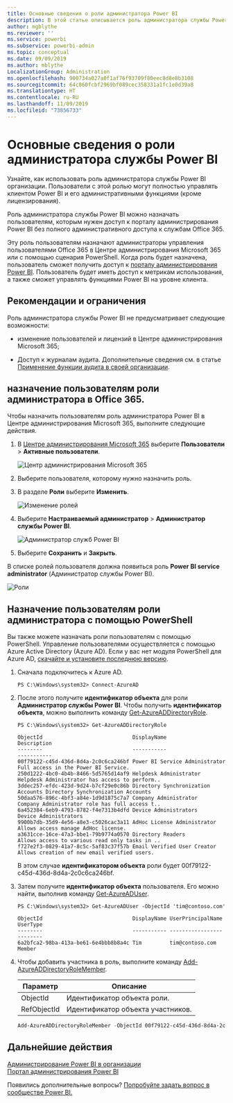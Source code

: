 ```yaml
---
title: Основные сведения о роли администратора Power BI
description: В этой статье описывается роль администратора службы Power BI и ее использование в организации.
author: mgblythe
ms.reviewer: ''
ms.service: powerbi
ms.subservice: powerbi-admin
ms.topic: conceptual
ms.date: 09/09/2019
ms.author: mblythe
LocalizationGroup: Administration
ms.openlocfilehash: 900734a027a0f1af76f93709f80eec8d8e8b3108
ms.sourcegitcommit: 64c860fcbf2969bf089cec358331a1fc1e0d39a8
ms.translationtype: HT
ms.contentlocale: ru-RU
ms.lasthandoff: 11/09/2019
ms.locfileid: "73856733"
---
```

# <a name="understanding-the-power-bi-service-administrator-role"></a>Основные сведения о роли администратора службы Power BI

Узнайте, как использовать роль администратора службы Power BI организации. Пользователи с этой ролью могут полностью управлять клиентом Power BI и его административными функциями (кроме лицензирования).

Роль администратора службы Power BI можно назначать пользователям, которым нужен доступ к порталу администрирования Power BI без полного административного доступа к службам Office 365.

Эту роль пользователям назначают администраторы управления пользователями Office 365 в Центре администрирования Microsoft 365 или с помощью сценария PowerShell. Когда роль будет назначена, пользователь сможет получить доступ к [порталу администрирования Power BI](service-admin-portal.md). Пользователь будет иметь доступ к метрикам использования, а также сможет управлять функциями Power BI на уровне клиента.

## <a name="limitations-and-considerations"></a>Рекомендации и ограничения

Роль администратора службы Power BI не предусматривает следующие возможности:

* изменение пользователей и лицензий в Центре администрирования Microsoft 365;

* Доступ к журналам аудита. Дополнительные сведения см. в статье [Применение функции аудита в своей организации](service-admin-auditing.md).

## <a name="assign-users-to-the-admin-role-in-office-365"></a>назначение пользователям роли администратора в Office 365.

Чтобы назначить пользователям роль администратора Power BI в Центре администрирования Microsoft 365, выполните следующие действия.

1. В [Центре администрирования Microsoft 365](https://portal.office.com/adminportal/home#/homepage) выберите **Пользователи** > **Активные пользователи**.

    ![Центр администрирования Microsoft 365](media/service-admin-role/powerbi-admin-users.png)

1. Выберите пользователя, которому нужно назначить роль.

1. В разделе **Роли** выберите **Изменить**.

    ![Изменение ролей](media/service-admin-role/powerbi-admin-edit-roles.png)

1. Выберите **Настраиваемый администратор** > **Администратор службы Power BI**.

    ![Администратор служб Power BI](media/service-admin-role/powerbi-admin-role.png)

1. Выберите **Сохранить** и **Закрыть**.

В списке ролей пользователя должна появиться роль **Power BI service administrator** (Администратор службы Power BI).

![Роли](media/service-admin-role/powerbi-admin-role-set.png)

## <a name="assign-users-to-the-admin-role-with-powershell"></a>Назначение пользователям роли администратора с помощью PowerShell

Вы также можете назначать роли пользователям с помощью PowerShell. Управление пользователями осуществляется с помощью Azure Active Directory (Azure AD). Если у вас нет модуля PowerShell для Azure AD, [скачайте и установите последнюю версию](https://www.powershellgallery.com/packages/AzureAD/).

1. Сначала подключитесь к Azure AD.
   ```
   PS C:\Windows\system32> Connect-AzureAD
   ```

1. После этого получите **идентификатор объекта** для роли **Администратор службы Power BI**. Чтобы получить **идентификатор объекта**, можно выполнить команду [Get-AzureADDirectoryRole](/powershell/module/azuread/get-azureaddirectoryrole).

    ```
    PS C:\Windows\system32> Get-AzureADDirectoryRole

    ObjectId                             DisplayName                        Description
    --------                             -----------                        -----------
    00f79122-c45d-436d-8d4a-2c0c6ca246bf Power BI Service Administrator     Full access in the Power BI Service.
    250d1222-4bc0-4b4b-8466-5d5765d14af9 Helpdesk Administrator             Helpdesk Administrator has access to perform..
    3ddec257-efdc-423d-9d24-b7cf29e0c86b Directory Synchronization Accounts Directory Synchronization Accounts
    50daa576-896c-4bf3-a84e-1d9d1875c7a7 Company Administrator              Company Administrator role has full access t..
    6a452384-6eb9-4793-8782-f4e7313b4dfd Device Administrators              Device Administrators
    9900b7db-35d9-4e56-a8e3-c5026cac3a11 AdHoc License Administrator        Allows access manage AdHoc license.
    a3631cce-16ce-47a3-bbe1-79b9774a0570 Directory Readers                  Allows access to various read only tasks in ..
    f727e2f3-0829-41a7-8c5c-5af83c37f57b Email Verified User Creator        Allows creation of new email verified users.
    ```

    В этом случае **идентификатором объекта** роли будет 00f79122-c45d-436d-8d4a-2c0c6ca246bf.

1. Затем получите **идентификатор объекта** пользователя. Его можно найти, выполнив команду [Get-AzureADUser](/powershell/module/azuread/get-azureaduser).

    ```
    PS C:\Windows\system32> Get-AzureADUser -ObjectId 'tim@contoso.com'

    ObjectId                             DisplayName UserPrincipalName      UserType
    --------                             ----------- -----------------      --------
    6a2bfca2-98ba-413a-be61-6e4bbb8b8a4c Tim         tim@contoso.com        Member
    ```

1. Чтобы добавить участника в роль, выполните команду [Add-AzureADDirectoryRoleMember](/powershell/module/azuread/add-azureaddirectoryrolemember).

    | Параметр | Описание |
    | --- | --- |
    | ObjectId |Идентификатор объекта роли. |
    | RefObjectId |Идентификатор объекта участников. |

    ```powershell
    Add-AzureADDirectoryRoleMember -ObjectId 00f79122-c45d-436d-8d4a-2c0c6ca246bf -RefObjectId 6a2bfca2-98ba-413a-be61-6e4bbb8b8a4c
    ```

## <a name="next-steps"></a>Дальнейшие действия

[Администрирование Power BI в организации](service-admin-administering-power-bi-in-your-organization.md)  
[Портал администрирования Power BI](service-admin-portal.md)  

Появились дополнительные вопросы? [Попробуйте задать вопрос в сообществе Power BI.](https://community.powerbi.com/)